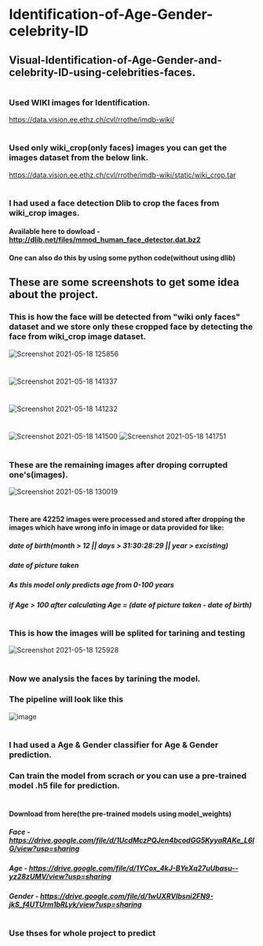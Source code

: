 # Identification-of-Age-Gender-celebrity-ID
## Visual-Identification-of-Age-Gender-and-celebrity-ID-using-celebrities-faces.
#
### Used WIKI images for Identification.
https://data.vision.ee.ethz.ch/cvl/rrothe/imdb-wiki/
#
### Used only wiki_crop(only faces) images you can get the images dataset from the below link.
https://data.vision.ee.ethz.ch/cvl/rrothe/imdb-wiki/static/wiki_crop.tar
#
### I had used a face detection Dlib to crop the faces from wiki_crop images.
#### Available here to dowload - http://dlib.net/files/mmod_human_face_detector.dat.bz2
#### One can also do this by using some python code(without using dlib)
## These are some screenshots to get some idea about the project.
### This is how the face will be detected from "wiki only faces" dataset and we store only these cropped face by detecting the face from wiki_crop image dataset.
![Screenshot 2021-05-18 125856](https://user-images.githubusercontent.com/51847492/118610361-4f3b3a80-b7d9-11eb-9fa9-0f255b5fde23.jpg)
#
![Screenshot 2021-05-18 141337](https://user-images.githubusercontent.com/51847492/118621583-1fddfb00-b7e4-11eb-9e65-b3f6644e3f52.jpg)
#
![Screenshot 2021-05-18 141232](https://user-images.githubusercontent.com/51847492/118621606-266c7280-b7e4-11eb-8fb7-6e0062be86fe.jpg)
#
![Screenshot 2021-05-18 141500](https://user-images.githubusercontent.com/51847492/118621642-2d938080-b7e4-11eb-96cd-6499d7689c5e.jpg)
![Screenshot 2021-05-18 141751](https://user-images.githubusercontent.com/51847492/118621650-308e7100-b7e4-11eb-8065-351aa9233ede.jpg)
#
### These are the remaining images after droping corrupted one's(images).
![Screenshot 2021-05-18 130019](https://user-images.githubusercontent.com/51847492/118610426-5f531a00-b7d9-11eb-940b-cb7e713e5c3d.jpg)
#
#### There are 42252 images were processed and stored after dropping the images which have wrong info in image or data provided for like:
##### date of birth(month > 12 || days > 31:30:28:29 || year > excisting)
##### date of picture taken
##### As this model only predicts age from 0-100 years
##### if Age > 100 after calculating Age = (date of picture taken - date of birth)
#
### This is how the images will be splited for tarining and testing

![Screenshot 2021-05-18 125928](https://user-images.githubusercontent.com/51847492/118610394-595d3900-b7d9-11eb-9e34-65c8c973deda.jpg)

#
### Now we analysis the faces by tarining the model.
### The pipeline will look like this
![image](https://user-images.githubusercontent.com/51847492/118615458-63ce0180-b7de-11eb-83dc-69d3137460f6.png)
#
### I had used a Age & Gender classifier for Age & Gender prediction.
### Can train the model from scrach or you can use a pre-trained model .h5 file for prediction.
#
#### Download from here(the pre-trained models using model_weights)
##### Face - https://drive.google.com/file/d/1UcdMczPQJen4bcodGG5KyyaRAKe_L6lG/view?usp=sharing
##### Age - https://drive.google.com/file/d/1YCox_4kJ-BYeXq27uUbasu--yz28zUMV/view?usp=sharing
##### Gender - https://drive.google.com/file/d/1wUXRVlbsni2FN9-jkS_f4UTUrm1bRLyk/view?usp=sharing
#
### Use thses for whole project to predict


